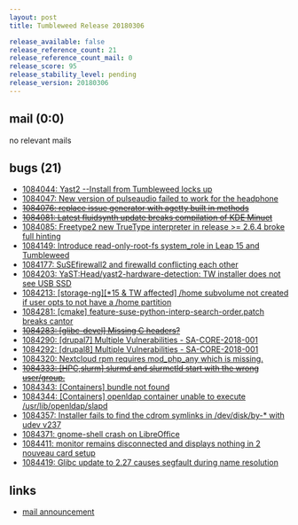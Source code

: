 ```yaml
---
layout: post
title: Tumbleweed Release 20180306

release_available: false
release_reference_count: 21
release_reference_count_mail: 0
release_score: 95
release_stability_level: pending
release_version: 20180306
---
```


## mail (0:0)

no relevant mails

## bugs (21)

<!--more-->

- [1084044: Yast2 --Install from Tumbleweed locks up](https://bugzilla.opensuse.org/show_bug.cgi?id=1084044)
- [1084047: New version of pulseaudio failed to work for the headphone](https://bugzilla.opensuse.org/show_bug.cgi?id=1084047)
- ~~[1084076: replace issue generator with agetty built in methods](https://bugzilla.opensuse.org/show_bug.cgi?id=1084076)~~
- ~~[1084081: Latest fluidsynth update breaks compilation of KDE Minuet](https://bugzilla.opensuse.org/show_bug.cgi?id=1084081)~~
- [1084085: Freetype2 new TrueType interpreter in release >= 2.6.4 broke full hinting](https://bugzilla.opensuse.org/show_bug.cgi?id=1084085)
- [1084149: Introduce read-only-root-fs system_role in Leap 15 and Tumbleweed](https://bugzilla.opensuse.org/show_bug.cgi?id=1084149)
- [1084177: SuSEfirewall2 and firewalld conflicting each other](https://bugzilla.opensuse.org/show_bug.cgi?id=1084177)
- [1084203: YaST:Head/yast2-hardware-detection: TW installer does not see USB SSD](https://bugzilla.opensuse.org/show_bug.cgi?id=1084203)
- [1084213: [storage-ng][*15 & TW affected] /home subvolume not created if user opts to not have a /home partition](https://bugzilla.opensuse.org/show_bug.cgi?id=1084213)
- [1084281: [cmake] feature-suse-python-interp-search-order.patch breaks cantor](https://bugzilla.opensuse.org/show_bug.cgi?id=1084281)
- ~~[1084283: [glibc-devel] Missing C headers?](https://bugzilla.opensuse.org/show_bug.cgi?id=1084283)~~
- [1084290: [drupal7] Multiple Vulnerabilities - SA-CORE-2018-001](https://bugzilla.opensuse.org/show_bug.cgi?id=1084290)
- [1084292: [drupal8] Multiple Vulnerabilities - SA-CORE-2018-001](https://bugzilla.opensuse.org/show_bug.cgi?id=1084292)
- [1084320: Nextcloud rpm requires mod_php_any which is missing.](https://bugzilla.opensuse.org/show_bug.cgi?id=1084320)
- ~~[1084333: [HPC,slurm] slurmd and slurmctld start with the wrong user/group.](https://bugzilla.opensuse.org/show_bug.cgi?id=1084333)~~
- [1084343: [Containers] bundle not found](https://bugzilla.opensuse.org/show_bug.cgi?id=1084343)
- [1084344: [Containers] openldap container unable to execute /usr/lib/openldap/slapd](https://bugzilla.opensuse.org/show_bug.cgi?id=1084344)
- [1084357: Installer fails to find the cdrom symlinks in /dev/disk/by-* with udev v237](https://bugzilla.opensuse.org/show_bug.cgi?id=1084357)
- [1084371: gnome-shell crash on LibreOffice](https://bugzilla.opensuse.org/show_bug.cgi?id=1084371)
- [1084411: monitor remains disconnected and displays nothing in 2 nouveau card setup](https://bugzilla.opensuse.org/show_bug.cgi?id=1084411)
- [1084419: Glibc update to 2.27 causes segfault during name resolution](https://bugzilla.opensuse.org/show_bug.cgi?id=1084419)



## links

- [mail announcement](https://lists.opensuse.org/opensuse-factory/2018-03/msg00131.html)
